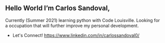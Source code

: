 Hello World
I’m Carlos Sandoval,
-
Currently (Summer 2021) learning python with Code Louisville. Looking for a occupation that will further improve my personal development. 
- Let's Connect! https://www.linkedin.com/in/carlossandoval0/
